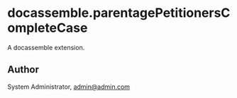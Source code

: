 # docassemble.parentagePetitionersCompleteCase

A docassemble extension.

## Author

System Administrator, admin@admin.com

